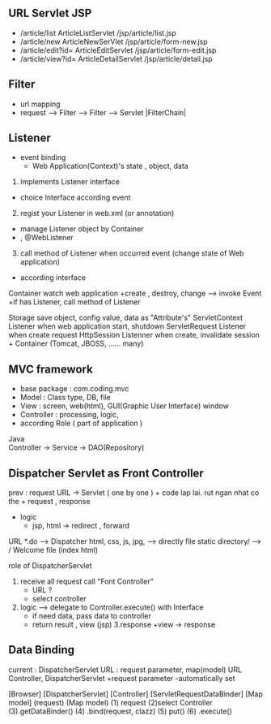 ## URL						Servlet							JSP
+ /article/list				ArticleListServlet				/jsp/article/list.jsp
+ /article/new				ArticleNewSerVlet				/jsp/article/form-new.jsp
+ /article/edit?id=			ArticleEditServlet				/jsp/article/form-edit.jsp
+ /article/view?id=			ArticleDetailServlet			/jsp/article/detail.jsp


## Filter
-	url mapping 
-	request --> Filter --> Filter --> Servlet 
				|FilterChain|

## Listener
- event binding
	+	Web Application(Context)'s state , object, data
1.	implements Listener interface
+	choice Interface according event 
2.	regist your Listener in web.xml (or annotation)
+	manage Listener object by Container
+	<Listener> , @WebListener
3.	call method of Listener when occurred event (change state of Web application)
+	according interface




Container watch web application 
	+create , destroy, change --> invoke Event
	+if has Listener, call method of Listener

Storage save object, config value, data as "Attribute's"
	ServletContext Listener when web application start, shutdown
	ServletRequest Listener when create request
	HttpSession Listenner 	when create, invalidate session 
	+	Container (Tomcat, JBOSS, ...... many)





## MVC framework
+	base package : com.coding.mvc
+	Model : Class type, DB, file
+ 	View : screen, web(html), GUI(Graphic User Interface) window
+	Controller : processing, logic,
+	according Role ( part of application )

Java 	
	Controller -> Service -> DAO(Repository)

## Dispatcher Servlet as Front Controller
prev : request URL -> Servlet ( one by one )
	+	code lap lai. rut ngan nhat co the
	+	request , response
+	logic 
	+ 	jsp, html -> redirect , forward

URL 
	*.do	-->	Dispatcher
	html, css, js, jpg, --> directly file static
	directory/	-->	/	Welcome file (index html)
 
role of DispatcherServlet
 
 1. receive all request call "Font Controller"
 	+	URL ?
	+	select controller
 2. logic --> delegate to Controller.execute() with Interface
 	+ if need data, pass data to controller
 	+ return result , view (jsp)
 3.response
 	+view -> response
  
## Data Binding 
current : DispatcherServlet 
URL : request parameter, map(model)
	URL Controller, DispatcherServlet
+request parameter 
	-automatically set

[Browser] [DispatcherServlet] [Controller] [ServletRequestDataBinder] [Map model]
	(request)			(Map model)
(1) request
			(2)select Controller
						(3).getDataBinder()
			(4) .bind(request, clazz)
			(5) put()
						(6) .execute()
 

